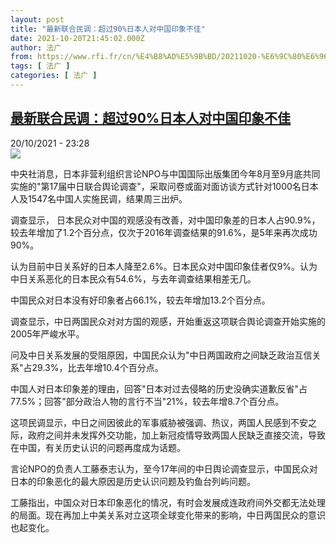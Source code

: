 ```yaml
---
layout: post
title: "最新联合民调：超过90%日本人对中国印象不佳"
date: 2021-10-20T21:45:02.000Z
author: 法广
from: https://www.rfi.fr/cn/%E4%B8%AD%E5%9B%BD/20211020-%E6%9C%80%E6%96%B0%E8%81%94%E5%90%88%E6%B0%91%E8%B0%83-%E8%B6%85%E8%BF%8790-%E6%97%A5%E6%9C%AC%E4%BA%BA%E5%AF%B9%E4%B8%AD%E5%9B%BD%E5%8D%B0%E8%B1%A1%E4%B8%8D%E4%BD%B3
tags: [ 法广 ]
categories: [ 法广 ]
---
```

<!--1634766302000-->
[最新联合民调：超过90%日本人对中国印象不佳](https://www.rfi.fr/cn/%E4%B8%AD%E5%9B%BD/20211020-%E6%9C%80%E6%96%B0%E8%81%94%E5%90%88%E6%B0%91%E8%B0%83-%E8%B6%85%E8%BF%8790-%E6%97%A5%E6%9C%AC%E4%BA%BA%E5%AF%B9%E4%B8%AD%E5%9B%BD%E5%8D%B0%E8%B1%A1%E4%B8%8D%E4%BD%B3)
------

<div>
<div>20/10/2021 - 23:28</div><img src="https://s.rfi.fr/media/display/b293b9f8-31ec-11ec-8d31-005056a97e36/2021-10-07T171718Z_908559067_RC245Q9K2R8S_RTRMADP_3_JAPAN-QUAKE.JPG"><div >                    <p>中央社消息，日本非营利组织言论NPO与中国国际出版集团今年8月至9月底共同实施的"第17届中日联合舆论调查"，采取问卷或面对面访谈方式针对1000名日本人及1547名中国人实施民调，结果周三出炉。</p><p>调查显示， 日本民众对中国的观感没有改善，对中国印象差的日本人占90.9%，较去年增加了1.2个百分点，仅次于2016年调查结果的91.6%，是5年来再次成功90%。</p><p>认为目前中日关系好的日本人降至2.6%。日本民众对中国印象佳者仅9%。认为中日关系恶化的日本民众有54.6%，与去年调查结果相差无几。</p><p>中国民众对日本没有好印象者占66.1%，较去年增加13.2个百分点。</p><p>调查显示，中日两国民众对对方国的观感，开始重返这项联合舆论调查开始实施的2005年严峻水平。</p><p>问及中日关系发展的受阻原因，中国民众认为"中日两国政府之间缺乏政治互信关系"占29.3%，比去年增10.4个百分点。</p><p>中国人对日本印象差的理由，回答"日本对过去侵略的历史没确实道歉反省"占77.5%；回答"部分政治人物的言行不当"21%，较去年增8.7个百分点。</p><p>这项民调显示，中日之间因彼此的军事威胁被强调、热议，两国人民感到不安之际，政府之间并未发挥外交功能，加上新冠疫情导致两国人民缺乏直接交流，导致在中国，有关历史认识的问题再度成为话题。</p><p>言论NPO的负责人工藤泰志认为，至今17年间的中日舆论调查显示，中国民众对日本的印象恶化的最大原因是历史认识问题及钓鱼台列屿问题。</p><p>工藤指出，中国众对日本印象恶化的情况，有时会发展成连政府间外交都无法处理的局面。现在再加上中美关系对立这项全球变化带来的影响，中日两国民众的意识也起变化。</p>                                            <div data-selfpromo-newsletter>    </div>    <div data-selfpromo-app>    </div>                </div>
</div>
